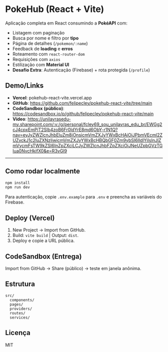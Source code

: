 # PokeHub (React + Vite)

Aplicação completa em React consumindo a **PokéAPI** com:
- Listagem com paginação
- Busca por nome e filtro por **tipo**
- Página de detalhes (`/pokemon/:name`)
- Feedback de **loading** e **erros**
- Roteamento com `react-router-dom`
- Requisições com `axios`
- Estilização com **Material UI**
- **Desafio Extra**: Autenticação (Firebase) + rota protegida (`/profile`)

## Demo/Links
- **Vercel**: pokehub-react-vite.vercel.app
- **GitHub**: https://github.com/felipecley/pokehub-react-vite/tree/main
- **CodeSandbox (público)**: https://codesandbox.io/p/github/felipecley/pokehub-react-vite/main
- **Vídeo**: https://unilavrasedu-my.sharepoint.com/:v:/g/personal/fcley69_sou_unilavras_edu_br/EWGg2cJ4cpxEmPiT2Slb4zoB6Fr0ldYrE8md6ObY-r1N1Q?nav=eyJyZWZlcnJhbEluZm8iOnsicmVmZXJyYWxBcHAiOiJPbmVEcml2ZUZvckJ1c2luZXNzIiwicmVmZXJyYWxBcHBQbGF0Zm9ybSI6IldlYiIsInJlZmVycmFsTW9kZSI6InZpZXciLCJyZWZlcnJhbFZpZXciOiJNeUZpbGVzTGlua0NvcHkifX0&e=R3vGl9

---

## Como rodar localmente

```bash
npm install
npm run dev
```

Para autenticação, copie `.env.example` para `.env` e preencha as variáveis do Firebase.

## Deploy (Vercel)
1. New Project → Import from GitHub.
2. Build: `vite build` | Output: `dist`.
3. Deploy e copie a URL pública.

## CodeSandbox (Entrega)
Import from GitHub → Share (público) → teste em janela anônima.

## Estrutura
```
src/
  components/
  pages/
  providers/
  routes/
  services/
```

## Licença
MIT
